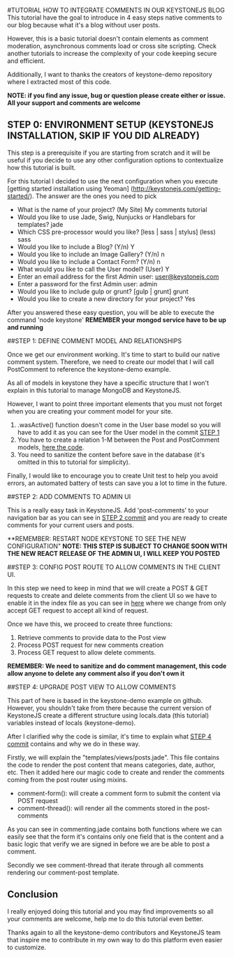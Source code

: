 #TUTORIAL HOW TO INTEGRATE COMMENTS IN OUR KEYSTONEJS BLOG
This tutorial have the goal to introduce in 4 easy steps native comments to
our blog because what it's a blog without user posts.

However, this is a basic tutorial doesn't contain elements as comment moderation,
asynchronous comments load or cross site scripting. Check another tutorials to
increase the complexity of your code keeping secure and efficient.

Additionally, I want to thanks the creators of keystone-demo repository where
I extracted most of this code.

**NOTE: if you find any issue, bug or question please create either or issue.
All your support and comments are welcome**

## STEP 0: ENVIRONMENT SETUP (KEYSTONEJS INSTALLATION, SKIP IF YOU DID ALREADY)

This step is a prerequisite if you are starting from scratch and it will be useful
if you decide to use any other configuration options to contextualize how this tutorial
is built.

For this tutorial I decided to use the next configuration when you execute [getting started installation using Yeoman] (http://keystonejs.com/getting-started/). The answer are the ones you need to pick

- What is the name of your project? (My Site) My comments tutorial
- Would you like to use Jade, Swig, Nunjucks or Handlebars for templates? jade
- Which CSS pre-processor would you like? [less | sass | stylus] (less) sass
- Would you like to include a Blog? (Y/n) Y
- Would you like to include an Image Gallery? (Y/n) n
- Would you like to include a Contact Form? (Y/n) n
- What would you like to call the User model? (User) Y
- Enter an email address for the first Admin user: user@keystonejs.com
- Enter a password for the first Admin user: admin
- Would you like to include gulp or grunt? [gulp | grunt] grunt
- Would you like to create a new directory for your project? Yes

After you answered these easy question, you will be able to execute the command
'node keystone'
**REMEMBER your mongod service have to be up and running**

##STEP 1: DEFINE COMMENT MODEL AND RELATIONSHIPS

Once we get our environment working. It's time to start to build our native comment
system. Therefore, we need to create our model that I will call PostComment to reference
the keystone-demo example.

As all of models in keystone they have a specific structure that I won't explain in this
tutorial to manage MongoDB and KeystoneJS.

However, I want to point three important elements that you must not forget when
you are creating your comment model for your site.

1. .wasActive() function doesn't come in the User base model so you will have to add it
as you can see for the User model in the commit [STEP 1](https://github.com/EduardoAC/keystonejs-tutorials/blob/14125f18e957f17eb5aca8766c54a238c6785480/my-comments-tutorial/models/User.js)
2. You have to create a relation 1-M between the Post and PostComment models, [here the code](https://github.com/EduardoAC/keystonejs-tutorials/blob/14125f18e957f17eb5aca8766c54a238c6785480/my-comments-tutorial/models/Post.js).
3. You need to sanitize the content before save in the database (it's omitted in this to tutorial for simplicity).

Finally, I would like to encourage you to create Unit test to help you avoid
errors, an automated battery of tests can save you a lot to time in the future.

##STEP 2: ADD COMMENTS TO ADMIN UI

This is a really easy task in KeystoneJS. Add 'post-comments' to your navigation
bar as you can see in [STEP 2 commit](https://github.com/EduardoAC/keystonejs-tutorials/commit/71dba619d8a482edd702d83d6f45f3a7e2b3e16c) and you are ready to create comments for your current users and posts.

**REMEMBER: RESTART NODE KEYSTONE TO SEE THE NEW CONFIGURATION"
**NOTE: THIS STEP IS SUBJECT TO CHANGE SOON WITH THE NEW REACT RELEASE OF THE ADMIN UI, I WILL KEEP YOU POSTED**

##STEP 3: CONFIG POST ROUTE TO ALLOW COMMENTS IN THE CLIENT UI.

In this step we need to keep in mind that we will create a POST & GET requests
to create and delete comments from the client UI so we have to enable it in the index file
as you can see in [here](https://github.com/EduardoAC/keystonejs-tutorials/blob/5faa2b66caa6b20719a071cb59ec8767b3c7969c/my-comments-tutorial/routes/index.js) where we change from only accept GET request to accept all kind of request.

Once we have this, we proceed to create three functions:

1. Retrieve comments to provide data to the Post view
2. Process POST request for new comments creation
3. Process GET request to allow delete comments.

**REMEMBER: We need to sanitize and do comment management, this code allow
anyone to delete any comment also if you don't own it**

##STEP 4: UPGRADE POST VIEW TO ALLOW COMMENTS

This part of here is based in the keystone-demo example on github. However, you
shouldn't take from there because the current version of KeystoneJS create a different
structure using locals.data (this tutorial) variables instead of locals (keystone-demo).

After I clarified why the code is similar, it's time to explain what [STEP 4 commit](https://github.com/EduardoAC/keystonejs-tutorials/commit/d2d1e46484c2f5af5c10afc88969235a31b3abbc)
contains and why we do in these way.

Firstly, we will explain the "templates/views/posts.jade". This file contains
the code to render the post content that means categories, date, author, etc.
Then it added here our magic code to create and render the comments coming from
the post router using mixins.

- comment-form(): will create a comment form to submit the content via POST request
- comment-thread(): will render all the comments stored in the post-comments

As you can see in commenting.jade contains both functions where we can easily see
that the form it's contains only one field that is the content and a basic logic
that verify we are signed in before we are be able to post a comment.

Secondly we see comment-thread that iterate through all comments rendering our
comment-post template.

## Conclusion
I really enjoyed doing this tutorial and you may find improvements so all your
comments are welcome, help me to do this tutorial even better.

Thanks again to all the keystone-demo contributors and KeystoneJS team that
inspire me to contribute in my own way to do this platform even easier to customize.
